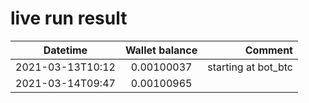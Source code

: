 # live run result
|    Datetime      | Wallet balance |      Comment     |
|------------------|:--------------:|-----------------:|
| 2021-03-13T10:12 |    0.00100037  | starting at bot_btc |
| 2021-03-14T09:47 |    0.00100965  |                     |
